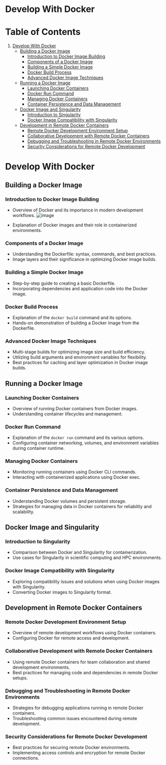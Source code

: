# Develop With Docker
# Table of Contents

1. [Develop With Docker](#develop-with-docker)
   - [Building a Docker Image](#building-a-docker-image)
     - [Introduction to Docker Image Building](#introduction-to-docker-image-building)
     - [Components of a Docker Image](#components-of-a-docker-image)
     - [Building a Simple Docker Image](#building-a-simple-docker-image)
     - [Docker Build Process](#docker-build-process)
     - [Advanced Docker Image Techniques](#advanced-docker-image-techniques)
   - [Running a Docker Image](#running-a-docker-image)
     - [Launching Docker Containers](#launching-docker-containers)
     - [Docker Run Command](#docker-run-command)
     - [Managing Docker Containers](#managing-docker-containers)
     - [Container Persistence and Data Management](#container-persistence-and-data-management)
   - [Docker Image and Singularity](#docker-image-and-singularity)
     - [Introduction to Singularity](#introduction-to-singularity)
     - [Docker Image Compatibility with Singularity](#docker-image-compatibility-with-singularity)
   - [Development in Remote Docker Containers](#development-in-remote-docker-containers)
     - [Remote Docker Development Environment Setup](#remote-docker-development-environment-setup)
     - [Collaborative Development with Remote Docker Containers](#collaborative-development-with-remote-docker-containers)
     - [Debugging and Troubleshooting in Remote Docker Environments](#debugging-and-troubleshooting-in-remote-docker-environments)
     - [Security Considerations for Remote Docker Development](#security-considerations-for-remote-docker-development)

# Develop With Docker

## Building a Docker Image

### Introduction to Docker Image Building
- Overview of Docker and its importance in modern development workflows.
![image](https://github.com/kmihak/developWithDocker/assets/64592696/ddd395cb-4a85-4717-b06d-f0621cfb23ee)

- Explanation of Docker images and their role in containerized environments.

### Components of a Docker Image
- Understanding the Dockerfile: syntax, commands, and best practices.
- Image layers and their significance in optimizing Docker image builds.

### Building a Simple Docker Image
- Step-by-step guide to creating a basic Dockerfile.
- Incorporating dependencies and application code into the Docker image.

### Docker Build Process
- Explanation of the `docker build` command and its options.
- Hands-on demonstration of building a Docker image from the Dockerfile.

### Advanced Docker Image Techniques
- Multi-stage builds for optimizing image size and build efficiency.
- Utilizing build arguments and environment variables for flexibility.
- Best practices for caching and layer optimization in Docker image builds.

## Running a Docker Image

### Launching Docker Containers
- Overview of running Docker containers from Docker images.
- Understanding container lifecycles and management.

### Docker Run Command
- Explanation of the `docker run` command and its various options.
- Configuring container networking, volumes, and environment variables during container runtime.

### Managing Docker Containers
- Monitoring running containers using Docker CLI commands.
- Interacting with containerized applications using Docker exec.

### Container Persistence and Data Management
- Understanding Docker volumes and persistent storage.
- Strategies for managing data in Docker containers for reliability and scalability.

## Docker Image and Singularity

### Introduction to Singularity
- Comparison between Docker and Singularity for containerization.
- Use cases for Singularity in scientific computing and HPC environments.

### Docker Image Compatibility with Singularity
- Exploring compatibility issues and solutions when using Docker images with Singularity.
- Converting Docker images to Singularity format.

## Development in Remote Docker Containers

### Remote Docker Development Environment Setup
- Overview of remote development workflows using Docker containers.
- Configuring Docker for remote access and development.

### Collaborative Development with Remote Docker Containers
- Using remote Docker containers for team collaboration and shared development environments.
- Best practices for managing code and dependencies in remote Docker setups.

### Debugging and Troubleshooting in Remote Docker Environments
- Strategies for debugging applications running in remote Docker containers.
- Troubleshooting common issues encountered during remote development.

### Security Considerations for Remote Docker Development
- Best practices for securing remote Docker environments.
- Implementing access controls and encryption for remote Docker connections.

